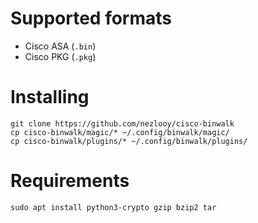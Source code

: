 # Supported formats

* Cisco ASA (`.bin`)
* Cisco PKG (`.pkg`)

# Installing

```
git clone https://github.com/nezlooy/cisco-binwalk
cp cisco-binwalk/magic/* ~/.config/binwalk/magic/
cp cisco-binwalk/plugins/* ~/.config/binwalk/plugins/
```

# Requirements

```
sudo apt install python3-crypto gzip bzip2 tar
```

